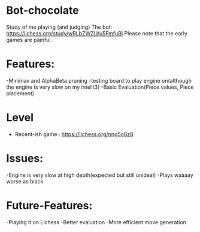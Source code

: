 # Bot-chocolate
 Study of me playing (and judging) The bot: https://lichess.org/study/wRLbZWZU/u5FmfuBi Please note that the early games are painful.

  # Features:
  -Minimax and AlphaBeta pruning
  -testing board to play engine on(although the engine is very slow on my intel i3)
  -Basic Evaluation(Piece values, Piece placement)
  # Level
  - Recent-ish game : https://lichess.org/nng5o6z8
  # Issues:
  -Engine is very slow at high depth(expected but still unideal)
  -Plays waaaay worse as black

  # Future-Features:
  -Playing it on Lichess
  -Better evaluation
  -More efficient move generation
